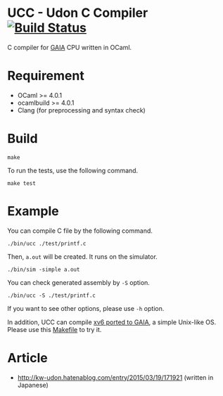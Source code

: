 # UCC - Udon C Compiler  [![Build Status](https://travis-ci.org/kw-udon/ucc.svg?branch=master)](https://travis-ci.org/kw-udon/ucc)

C compiler for [GAIA](https://github.com/wasabiz/GAIA3) CPU written in OCaml.

Requirement
==============
* OCaml >= 4.0.1
* ocamlbuild >= 4.0.1
* Clang (for preprocessing and syntax check)

Build
==============
``make``

To run the tests, use the following command.

``make test``

Example
==========
You can compile C file by the following command.

``./bin/ucc ./test/printf.c``

Then, `a.out` will be created. It runs on the simulator.


``./bin/sim -simple a.out``

You can check generated assembly by `-S` option.

 ``./bin/ucc -S ./test/printf.c``

If you want to see other options, please use `-h` option.

In addition, UCC can compile [xv6 ported to GAIA](https://github.com/wasabiz/xv6), a simple Unix-like OS.
Please use this [Makefile](https://gist.github.com/kw-udon/0fcedda2d29c81a2d1be) to try it.

Article
=========
* http://kw-udon.hatenablog.com/entry/2015/03/19/171921 (written in Japanese)
